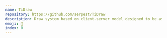 ```yaml
---
name: TiDraw
repository: https://github.com/serpest/TiDraw
description: Draw system based on client-server model designed to be as secure as possible. For this reason, the draws are executed by the server and the users can't cheat altering the results.
emoji: 🏅
index: 0
---
```

